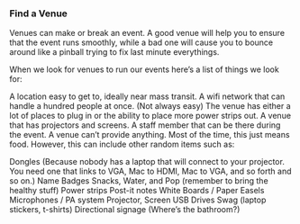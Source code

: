 ### Find a Venue

Venues can make or break an event. A good venue will help you to ensure that the event runs smoothly, while a bad one will cause you to bounce around like a pinball trying to fix last minute everythings.

When we look for venues to run our events here’s a list of things we look for:

A location easy to get to, ideally near mass transit.
A wifi network that can handle a hundred people at once. (Not always easy)
The venue has either a lot of places to plug in or the ability to place more power strips out.
A venue that has projectors and screens.
A staff member that can be there during the event.
A venue can’t provide anything. Most of the time, this just means food. However, this can include other random items such as:

Dongles (Because nobody has a laptop that will connect to your projector. You need one that links to VGA, Mac to HDMI, Mac to VGA, and so forth and so on.)
Name Badges
Snacks, Water, and Pop (remember to bring the healthy stuff)
Power strips
Post-it notes
White Boards / Paper Easels
Microphones / PA system
Projector, Screen
USB Drives
Swag (laptop stickers, t-shirts)
Directional signage (Where’s the bathroom?)
